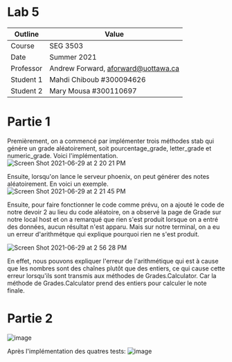 # Lab 5

| Outline | Value |
| ------------- | ------------- |
| Course  | SEG 3503  |
| Date  | Summer 2021 |
| Professor  | Andrew Forward, aforward@uottawa.ca  |
| Student 1  | Mahdi Chiboub #300094626 |
| Student 2  | Mary Mousa #300110697  |


# Partie 1

Premièrement, on a commencé par implémenter trois méthodes stab qui génére un grade aléatoirement, soit pourcentage_grade, letter_grade et numeric_grade. Voici l'implémentation.
![Screen Shot 2021-06-29 at 2 20 21 PM](https://user-images.githubusercontent.com/54963309/123848204-6fd0d700-d8e5-11eb-9247-b4c769d5ce9b.jpg)

Ensuite, lorsqu'on lance le serveur phoenix, on peut générer des notes aléatoirement. En voici un exemple.
![Screen Shot 2021-06-29 at 2 21 45 PM](https://user-images.githubusercontent.com/54963309/123848269-88d98800-d8e5-11eb-8c18-561ec8863914.jpg)


Ensuite, pour faire fonctionner le code comme prévu, on a ajouté le code de notre devoir 2 au lieu du code aléatoire, on a observé la page de Grade sur notre local host et on a remarqué que rien s'est produit lorsque on a entré des données, aucun résultat n'est apparu. Mais sur notre terminal, on a eu un erreur d'arithmétque qui explique pourquoi rien ne s'est produit.

![Screen Shot 2021-06-29 at 2 56 28 PM](https://user-images.githubusercontent.com/54963309/123852637-89285200-d8ea-11eb-8683-b8410eea3fec.jpg)



En effet, nous pouvons expliquer l'erreur de l'arithmétique qui est à cause que les nombres sont des chaînes plutôt que des entiers, ce qui cause cette erreur lorsqu'ils sont transmis aux méthodes de Grades.Calculator. Car la méthode de Grades.Calculator prend des entiers pour calculer le note finale.





# Partie 2
![image](https://user-images.githubusercontent.com/54963309/124068754-13ff6e80-da09-11eb-9225-a06040e8fad9.png)

Après l'implémentation des quatres tests:
![image](https://user-images.githubusercontent.com/54963309/124076540-65f9c180-da14-11eb-9a57-2e4de207984d.png)

